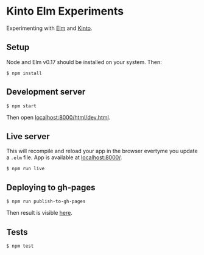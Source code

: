 # Kinto Elm Experiments

Experimenting with [Elm](elm-lang.org) and [Kinto](http://www.kinto-storage.org/).

## Setup

Node and Elm v0.17 should be installed on your system. Then:

```
$ npm install
```

## Development server

```
$ npm start
```

Then open [localhost:8000/html/dev.html](http://localhost:8000/html/dev.html).

## Live server

This will recompile and reload your app in the browser evertyme you update a `.elm` file. App is available at [localhost:8000/](http://localhost:8000/).

```
$ npm run live
```

## Deploying to gh-pages

```
$ npm run publish-to-gh-pages
```

Then result is visible [here](https://n1k0.github.io/kinto-elm-experiments).

## Tests

```
$ npm test
```

